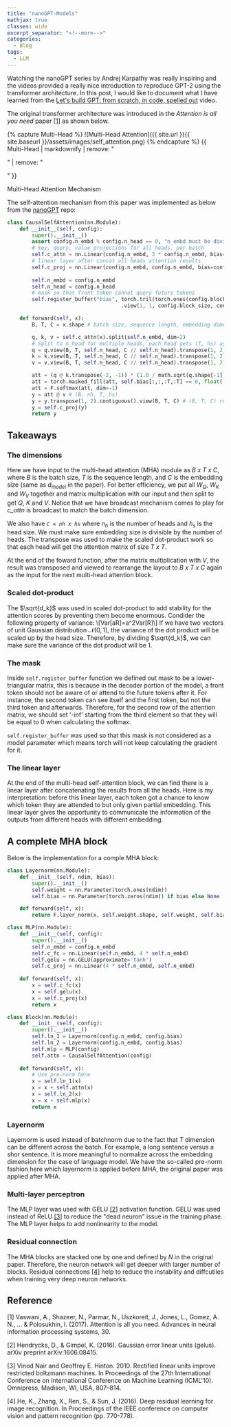 ```yaml
---
title: "nanoGPT-Models"
mathjax: true
classes: wide
excerpt_separator: "<!--more-->"
categories:
  - Blog
tags:
  - LLM
---
```


Watching the nanoGPT series by Andrej Karpathy was really inspiring and the videos provided a really nice introduction to reproduce GPT-2 using the transformer architecture. In this post, I would like to document what I have learned from the [Let's build GPT: from scratch, in code, spelled out](https://youtu.be/kCc8FmEb1nY?si=jrk3hWvL8MEG3-Et) video.  

The original transformer architecture was introduced in the *Attention is all you need* paper [[1]](#1) as shown below.

{% capture Multi-Head %}
![Multi-Head Attention]({{ site.url }}{{ site.baseurl }}/assets/images/self_attention.png)
{% endcapture %}
{{ Multi-Head | markdownify | remove: "<p>" | remove: "</p>" }}
<figcaption>Multi-Head Attention Mechanism</figcaption>  

The self-attention mechanism from this paper was implemented as below from the [nanoGPT](https://github.com/karpathy/nanoGPT) repo:
```python
class CausalSelfAttention(nn.Module):
    def __init__(self, config):
        super().__init__()
        assert config.n_embd % config.n_head == 0, "n_embd must be divisible by n_head!"
        # key, query, value projections for all heads, per batch
        self.c_attn = nn.Linear(config.n_embd, 3 * config.n_embd, bias=config.bias)
        # linear layer after concat all heads attention results
        self.c_proj = nn.Linear(config.n_embd, config.n_embd, bias=config.bias)
        
        self.n_embd = config.n_embd
        self.n_head = config.n_head
        # mask so that front token cannot query future tokens
        self.register_buffer("bias", torch.tril(torch.ones(config.block_size, config.block_size))
                                     .view(1, 1, config.block_size, config.block_size))

    def forward(self, x):
        B, T, C = x.shape # batch size, sequence length, embedding dimensionality (n_embd)

        q, k, v = self.c_attn(x).split(self.n_embd, dim=2)
        # Split to n_head for multiple heads, each head gets (T, hs) as input
        q = q.view(B, T, self.n_head, C // self.n_head).transpose(1, 2) # (B, nh, T, hs)
        k = k.view(B, T, self.n_head, C // self.n_head).transpose(1, 2) # (B, nh, T, hs)
        v = v.view(B, T, self.n_head, C // self.n_head).transpose(1, 2) # (B, nh, T, hs)

        att = (q @ k.transpose(-2, -1)) * (1.0 / math.sqrt(q.shape[-1])) # (B, nh, T, T)
        att = torch.masked_fill(att, self.bias[:,:,:T,:T] == 0, float('-inf'))
        att = F.softmax(att, dim=-1)
        y = att @ v # (B, nh, T, hs)
        y = y.transpose(1, 2).contiguous().view(B, T, C) # (B, T, C) rearrange number of heads together
        y = self.c_proj(y)
        return y
```
## Takeaways
### The dimensions
Here we have input to the multi-head attention (MHA) module as *B x T x C*, where *B* is the batch size, *T* is the sequence length, and *C* is the embedding size (same as *d<sub>model</sub>* in the paper). For better efficiency, we put all *W<sub>Q</sub>*, *W<sub>K</sub>* and *W<sub>V</sub>* together and matrix multiplication with our input and then split to get *Q*, *K* and *V*. Notice that we have broadcast mechanism comes to play for *c_attn* is broadcast to match the batch dimension. 

We also have *`C = nh x hs`* where *n<sub>h</sub>* is the number of heads and *h<sub>s</sub>* is the head size. We must make sure embedding size is divisible by the number of heads. The transpose was used to make the scaled dot-product work so that each head will get the attention matrix of size *T x T*.

At the end of the foward function, after the matrix multiplication with *V*, the result was transposed and viewed to rearrange the layout to *B x T x C* again as the input for the next multi-head attention block.

### Scaled dot-product
The $\sqrt{d_k}$ was used in scaled dot-product to add stability for the attention scores by preventing them become enormous. Condider the following property of variance:
\\[Var[aR]=a^2Var[R]\\]
If we have two vectors of unit Gaussian distribution $\mathcal{N}(0, 1)$, the variance of the dot product will be scaled up by the head size. Therefore, by dividing $\sqrt{d_k}$, we can make sure the variance of the dot product will be 1.

### The mask
Inside `self.register_buffer` function we defined out mask to be a lower-triangular matrix, this is because in the decoder portion of the model, a front token should not be aware of or attend to the future tokens after it. For instance, the second token can see itself and the first token, but not the third token and afterwards. Therefore, for the second row of the attention matrix, we should set '-inf' starting from the third element so that they will be equal to 0 when calculating the softmax.

`self.register_buffer` was used so that this mask is not considered as a model parameter which means torch will not keep calculating the gradient for it.

### The linear layer
At the end of the multi-head self-attention block, we can find there is a linear layer after concatenating the results from all the heads. Here is my interpretation: before this linear layer, each token got a chance to know which token they are attended to but only given partial embedding. This linear layer gives the opportunity to communicate the information of the outputs from different heads with different embedding.

## A complete MHA block
Below is the implementation for a comple MHA block:
```python
class Layernorm(nn.Module):
    def __init__(self, ndim, bias):
        super().__init__()
        self.weight = nn.Parameter(torch.ones(ndim))
        self.bias = nn.Parameter(torch.zeros(ndim)) if bias else None

    def forward(self, x):
        return F.layer_norm(x, self.weight.shape, self.weight, self.bias, eps=1e-5)

class MLP(nn.Module):
    def __init__(self, config):
        super().__init__()
        self.n_embd = config.n_embd
        self.c_fc = nn.Linear(self.n_embd, 4 * self.n_embd)
        self.gelu = nn.GELU(approximate='tanh')
        self.c_proj = nn.Linear(4 * self.n_embd, self.n_embd)
    
    def forward(self, x):
        x = self.c_fc(x)
        x = self.gelu(x)
        x = self.c_proj(x)
        return x

class Block(nn.Module):
    def __init__(self, config):
        super().__init__()
        self.ln_1 = Layernorm(config.n_embd, config.bias)
        self.ln_2 = Layernorm(config.n_embd, config.bias)
        self.mlp = MLP(config)
        self.attn = CausalSelfAttention(config)
    
    def forward(self, x):
        # Use pre-norm here
        x = self.ln_1(x)
        x = x + self.attn(x)
        x = self.ln_2(x)
        x = x + self.mlp(x)
        return x
```

### Layernorm
Layernorm is used instead of batchnorm due to the fact that *T* dimension can be different across the batch. For example, a long sentence versus a shor sentence. It is more meaningful to normalize across the embedding dimension for the case of language model. We have the so-called pre-norm fashion here which layernorm is applied before MHA, the original paper was applied after MHA.

### Multi-layer perceptron
The MLP layer was used with GELU [[2]](#2) activation function. GELU was used instead of ReLU [[3]](#3) to reduce the "dead neuron" issue in the training phase. The MLP layer helps to add nonlinearity to the model.

### Residual connection
The MHA blocks are stacked one by one and defined by *N* in the original paper. Therefore, the neuron network will get deeper with larger number of blocks. Residual connections [[4]](#4) help to reduce the instability and diffcutiles when training very deep neuron networks.  

## Reference
<a id="1">[1]</a>
Vaswani, A., Shazeer, N., Parmar, N., Uszkoreit, J., Jones, L., Gomez, A. N., ... & Polosukhin, I. (2017). Attention is all you need. Advances in neural information processing systems, 30.

<a id="2">[2]</a>
Hendrycks, D., & Gimpel, K. (2016). Gaussian error linear units (gelus). arXiv preprint arXiv:1606.08415.

<a id="3">[3]</a>
Vinod Nair and Geoffrey E. Hinton. 2010. Rectified linear units improve restricted boltzmann machines. In Proceedings of the 27th International Conference on International Conference on Machine Learning (ICML'10). Omnipress, Madison, WI, USA, 807–814.

<a id="4">[4]</a>
He, K., Zhang, X., Ren, S., & Sun, J. (2016). Deep residual learning for image recognition. In Proceedings of the IEEE conference on computer vision and pattern recognition (pp. 770-778).

